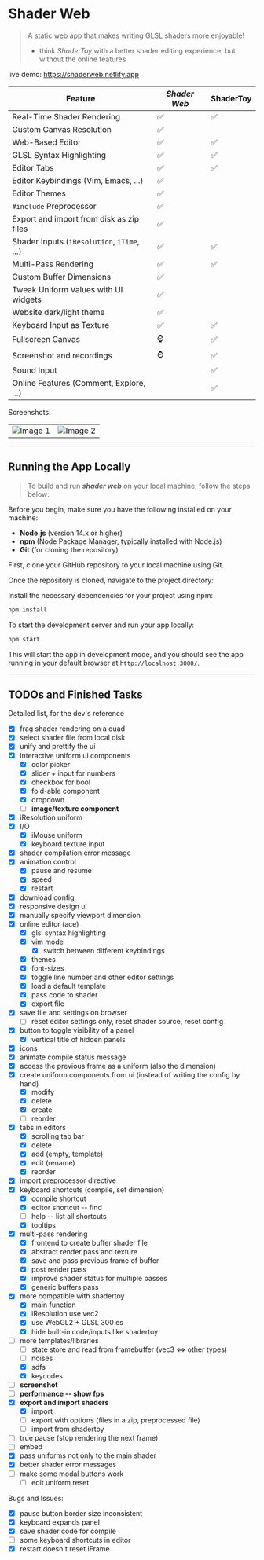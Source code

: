 # Shader Web

> A static web app that makes writing GLSL shaders more enjoyable!
> - think _ShaderToy_ with a better shader editing experience, but without the online features

live demo: https://shaderweb.netlify.app

| Feature                                     | ***Shader Web*** | ShaderToy |
|---------------------------------------------|------------------|-----------|
| Real-Time Shader Rendering                  | ✅                | ✅         |
| Custom Canvas Resolution                    | ✅                |           |
| Web-Based Editor                            | ✅                | ✅         |
| GLSL Syntax Highlighting                    | ✅                | ✅         |
| Editor Tabs                                 | ✅                | ✅         |
| Editor Keybindings (Vim, Emacs, ...)        | ✅                |           |
| Editor Themes                               | ✅                |           |
| `#include` Preprocessor                     | ✅                |           |
| Export and import from disk as zip files    | ✅                |           |
| Shader Inputs (`iResolution`, `iTime`, ...) | ✅                | ✅         |
| Multi-Pass Rendering                        | ✅                | ✅         |
| Custom Buffer Dimensions                    | ✅                |           |
| Tweak Uniform Values with UI widgets        | ✅                |           |
| Website dark/light theme                    | ✅                |           |
| Keyboard Input as Texture                   | ✅                | ✅         |
| Fullscreen Canvas                           | ⌚                | ✅         |
| Screenshot and recordings                   | ⌚                | ✅         |
| Sound Input                                 |                  | ✅         |
| Online Features (Comment, Explore, ...)     |                  | ✅         |

Screenshots:

<table>
  <tr>
    <td>
      <img src="https://github.com/user-attachments/assets/9b666858-a178-402d-8108-a05c952b496b" alt="Image 1" />
    </td>
    <td>
      <img src="https://github.com/user-attachments/assets/9c4f10b5-bd0d-4163-8873-aaf0986fbc30" alt="Image 2" />
    </td>
  </tr>
</table>



---

## Running the App Locally

> To build and run **_shader web_** on your local machine, follow the steps below:

Before you begin, make sure you have the following installed on your machine:

- **Node.js** (version 14.x or higher)
- **npm** (Node Package Manager, typically installed with Node.js)
- **Git** (for cloning the repository)

First, clone your GitHub repository to your local machine using Git.

Once the repository is cloned, navigate to the project directory:

Install the necessary dependencies for your project using npm:

```bash
npm install
```

To start the development server and run your app locally:

```bash
npm start
```

This will start the app in development mode, and you should see the app running in your default browser at `http://localhost:3000/`.

---

## TODOs and Finished Tasks

Detailed list, for the dev's reference

- [x] frag shader rendering on a quad
- [x] select shader file from local disk
- [x] unify and prettify the ui
- [x] interactive uniform ui components
    - [x] color picker
    - [x] slider + input for numbers
    - [x] checkbox for bool
    - [x] fold-able component
    - [x] dropdown
    - [ ] **image/texture component**
- [x] iResolution uniform
- [x] I/O
    - [x] iMouse uniform
    - [x] keyboard texture input
- [x] shader compilation error message
- [x] animation control
    - [x] pause and resume
    - [x] speed
    - [x] restart
- [x] download config
- [x] responsive design ui
- [x] manually specify viewport dimension
- [x] online editor (ace)
    - [x] glsl syntax highlighting
    - [x] vim mode
        - [x] switch between different keybindings
    - [x] themes
    - [x] font-sizes
    - [x] toggle line number and other editor settings
    - [x] load a default template
    - [x] pass code to shader
    - [x] export file
- [x] save file and settings on browser
    - [ ] reset editor settings only, reset shader source, reset config
- [x] button to toggle visibility of a panel
    - [x] vertical title of hidden panels
- [x] icons
- [x] animate compile status message
- [x] access the previous frame as a uniform (also the dimension)
- [x] create uniform components from ui (instead of writing the config by hand)
    - [x] modify
    - [x] delete
    - [x] create
    - [ ] reorder
- [x] tabs in editors
    - [x] scrolling tab bar
    - [x] delete
    - [x] add (empty, template)
    - [x] edit (rename)
    - [x] reorder
- [x] import preprocessor directive
- [x] keyboard shortcuts (compile, set dimension)
    - [x] compile shortcut
    - [x] editor shortcut -- find
    - [ ] help -- list all shortcuts
    - [x] tooltips
- [x] multi-pass rendering
    - [x] frontend to create buffer shader file
    - [x] abstract render pass and texture
    - [x] save and pass previous frame of buffer
    - [x] post render pass
    - [x] improve shader status for multiple passes
    - [x] generic buffers pass
- [x] more compatible with shadertoy
    - [x] main function
    - [x] iResolution use vec2
    - [x] use WebGL2 + GLSL 300 es
    - [x] hide built-in code/inputs like shadertoy
- [ ] more templates/libraries
    - [ ] state store and read from framebuffer (vec3 <=> other types)
    - [ ] noises
    - [x] sdfs
    - [x] keycodes
- [ ] **screenshot**
- [ ] **performance -- show fps**
- [x] **export and import shaders**
    - [x] import
    - [ ] export with options (files in a zip, preprocessed file)
    - [ ] import from shadertoy
- [ ] true pause (stop rendering the next frame)
- [ ] embed
- [x] pass uniforms not only to the main shader
- [x] better shader error messages
- [ ] make some modal buttons work
  - [ ] edit uniform reset

Bugs and Issues:

- [x] pause button border size inconsistent
- [x] keyboard expands panel
- [x] save shader code for compile
- [ ] some keyboard shortcuts in editor
- [x] restart doesn't reset iFrame
